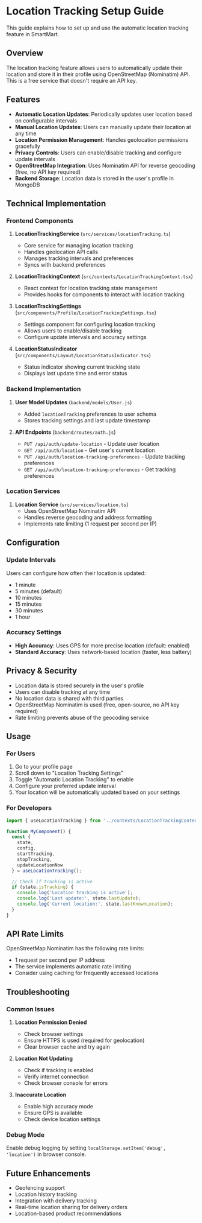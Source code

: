 # Location Tracking Setup Guide

This guide explains how to set up and use the automatic location tracking feature in SmartMart.

## Overview

The location tracking feature allows users to automatically update their location and store it in their profile using OpenStreetMap (Nominatim) API. This is a free service that doesn't require an API key.

## Features

- **Automatic Location Updates**: Periodically updates user location based on configurable intervals
- **Manual Location Updates**: Users can manually update their location at any time
- **Location Permission Management**: Handles geolocation permissions gracefully
- **Privacy Controls**: Users can enable/disable tracking and configure update intervals
- **OpenStreetMap Integration**: Uses Nominatim API for reverse geocoding (free, no API key required)
- **Backend Storage**: Location data is stored in the user's profile in MongoDB

## Technical Implementation

### Frontend Components

1. **LocationTrackingService** (`src/services/locationTracking.ts`)
   - Core service for managing location tracking
   - Handles geolocation API calls
   - Manages tracking intervals and preferences
   - Syncs with backend preferences

2. **LocationTrackingContext** (`src/contexts/LocationTrackingContext.tsx`)
   - React context for location tracking state management
   - Provides hooks for components to interact with location tracking

3. **LocationTrackingSettings** (`src/components/Profile/LocationTrackingSettings.tsx`)
   - Settings component for configuring location tracking
   - Allows users to enable/disable tracking
   - Configure update intervals and accuracy settings

4. **LocationStatusIndicator** (`src/components/Layout/LocationStatusIndicator.tsx`)
   - Status indicator showing current tracking state
   - Displays last update time and error status

### Backend Implementation

1. **User Model Updates** (`backend/models/User.js`)
   - Added `locationTracking` preferences to user schema
   - Stores tracking settings and last update timestamp

2. **API Endpoints** (`backend/routes/auth.js`)
   - `PUT /api/auth/update-location` - Update user location
   - `GET /api/auth/location` - Get user's current location
   - `PUT /api/auth/location-tracking-preferences` - Update tracking preferences
   - `GET /api/auth/location-tracking-preferences` - Get tracking preferences

### Location Services

1. **Location Service** (`src/services/location.ts`)
   - Uses OpenStreetMap Nominatim API
   - Handles reverse geocoding and address formatting
   - Implements rate limiting (1 request per second per IP)

## Configuration

### Update Intervals

Users can configure how often their location is updated:
- 1 minute
- 5 minutes (default)
- 10 minutes
- 15 minutes
- 30 minutes
- 1 hour

### Accuracy Settings

- **High Accuracy**: Uses GPS for more precise location (default: enabled)
- **Standard Accuracy**: Uses network-based location (faster, less battery)

## Privacy & Security

- Location data is stored securely in the user's profile
- Users can disable tracking at any time
- No location data is shared with third parties
- OpenStreetMap Nominatim is used (free, open-source, no API key required)
- Rate limiting prevents abuse of the geocoding service

## Usage

### For Users

1. Go to your profile page
2. Scroll down to "Location Tracking Settings"
3. Toggle "Automatic Location Tracking" to enable
4. Configure your preferred update interval
5. Your location will be automatically updated based on your settings

### For Developers

```typescript
import { useLocationTracking } from '../contexts/LocationTrackingContext';

function MyComponent() {
  const {
    state,
    config,
    startTracking,
    stopTracking,
    updateLocationNow
  } = useLocationTracking();

  // Check if tracking is active
  if (state.isTracking) {
    console.log('Location tracking is active');
    console.log('Last update:', state.lastUpdate);
    console.log('Current location:', state.lastKnownLocation);
  }
}
```

## API Rate Limits

OpenStreetMap Nominatim has the following rate limits:
- 1 request per second per IP address
- The service implements automatic rate limiting
- Consider using caching for frequently accessed locations

## Troubleshooting

### Common Issues

1. **Location Permission Denied**
   - Check browser settings
   - Ensure HTTPS is used (required for geolocation)
   - Clear browser cache and try again

2. **Location Not Updating**
   - Check if tracking is enabled
   - Verify internet connection
   - Check browser console for errors

3. **Inaccurate Location**
   - Enable high accuracy mode
   - Ensure GPS is available
   - Check device location settings

### Debug Mode

Enable debug logging by setting `localStorage.setItem('debug', 'location')` in browser console.

## Future Enhancements

- Geofencing support
- Location history tracking
- Integration with delivery tracking
- Real-time location sharing for delivery orders
- Location-based product recommendations

